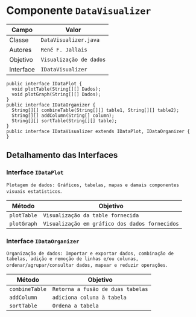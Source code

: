# Componente `DataVisualizer`

Campo | Valor
----- | -----
Classe | `DataVisualizer.java`
Autores | `René F. Jallais`
Objetivo | `Visualização de dados`
Interface | `IDataVisualizer`
~~~
public interface IDataPlot {
  void plotTable(String[][] Dados);
  void plotGraph(String[][] Dados);
}
public interface IDataOrganizer {
  String[][] combineTable(String[][] table1, String[][] table2);
  String[][] addColumn(String[] column);
  String[][] sortTable(String[][] table);
}
public interface IDataVisualizer extends IDataPlot, IDataOrganizer {
}
~~~

## Detalhamento das Interfaces

### Interface `IDataPlot`
`Plotagem de dados: Gráficos, tabelas, mapas e damais componentes visuais estatisticos`.

Método | Objetivo
-------| --------
`plotTable` | `Visualização da table fornecida`
`plotGraph` | `Visualização em gráfico dos dados fornecidos`

### Interface `IDataOrganizer`
`Organização de dados: Importar e exportar dados, combinação de tabelas, adição e remoção de linhas e/ou colunas, ordenar/agrupar/consultar dados, mapear e reduzir operações`.

Método | Objetivo
-------| --------
`combineTable` | `Retorna a fusão de duas tabelas`
`addColumn` | `adiciona coluna à tabela`
`sortTable` | `Ordena a tabela`
